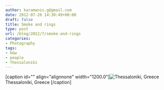 ```yaml
---
author: karamanis.g@gmail.com
date: 2012-07-26 14:30:49+00:00
draft: false
title: Smoke and rings
type: post
url: /blog/2012/7/smoke-and-rings
categories:
- Photography
tags:
- b&w
- people
- Thessaloniki
---
```


[caption id="" align="alignnone" width="1200.0"]![ Thessaloniki, Greece ](/images/2012-07-26-20127smoke-and-rings/20120725-R0011390.jpg)
 Thessaloniki, Greece [/caption]
